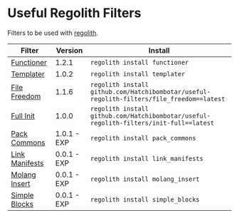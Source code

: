 # Useful Regolith Filters
Filters to be used with [regolith](https://bedrock-oss.github.io/regolith/).

| Filter                             | Version     | Install                                                                                   |
|------------------------------------|-------------|-------------------------------------------------------------------------------------------|
| [Functioner](./functioner)         | 1.2.1       | `regolith install functioner`                                                             |
| [Templater](./templater)           | 1.0.2       | `regolith install templater`                                                              |
| [File Freedom](./file_freedom)     | 1.1.6       | `regolith install github.com/Hatchibombotar/useful-regolith-filters/file_freedom==latest` |
| [Full Init](./init-full)           | 1.0.0       | `regolith install github.com/Hatchibombotar/useful-regolith-filters/init-full==latest`    |
| [Pack Commons](./pack_commons)     | 1.0.1 - EXP | `regolith install pack_commons`                                                           |
| [Link Manifests](./link_manifests) | 0.0.1 - EXP | `regolith install link_manifests`                                                         |
| [Molang Insert](./molang_insert)   | 0.0.1 - EXP | `regolith install molang_insert`                                                          |
| [Simple Blocks](./simple_blocks)   | 0.0.1 - EXP | `regolith install simple_blocks`                                                          |